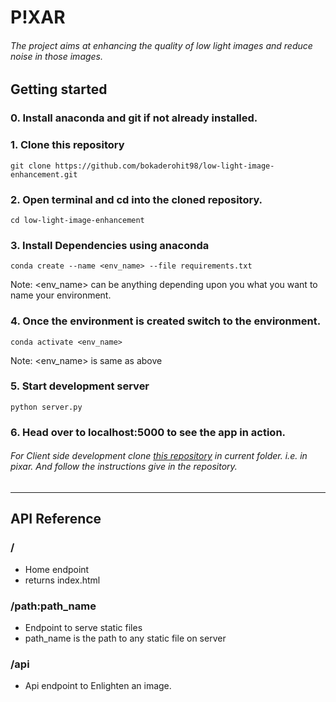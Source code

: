 # P!XAR

###### The project aims at enhancing the quality of low light images and reduce noise in those images.

## Getting started

### 0. Install anaconda and git if not already installed.

### 1. Clone this repository

`git clone https://github.com/bokaderohit98/low-light-image-enhancement.git`

### 2. Open terminal and cd into the cloned repository.

`cd low-light-image-enhancement`

### 3. Install Dependencies using anaconda

`conda create --name <env_name> --file requirements.txt`

Note: <env_name> can be anything depending upon you what you want to name your environment.

### 4. Once the environment is created switch to the environment.

`conda activate <env_name>`

Note: <env_name> is same as above

### 5. Start development server

`python server.py`


### 6. Head over to localhost:5000 to see the app in action.

###### For Client side development clone [this repository](https://github.com/bokaderohit98/pixar-ui) in current folder. i.e. in pixar. And follow the instructions give in the repository.

---
## API Reference 

### /
- Home endpoint
- returns index.html

### /path:path_name
- Endpoint to serve static files
- path_name is the path to any static file on server

### /api
- Api endpoint to Enlighten an image.

